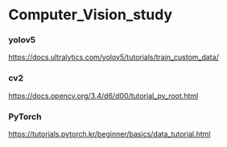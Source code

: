 # Computer_Vision_study

### yolov5
https://docs.ultralytics.com/yolov5/tutorials/train_custom_data/

### cv2
https://docs.opencv.org/3.4/d6/d00/tutorial_py_root.html

### PyTorch
https://tutorials.pytorch.kr/beginner/basics/data_tutorial.html
